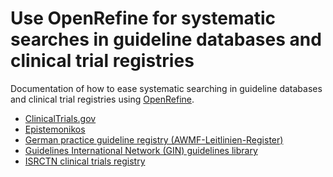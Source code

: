 Use OpenRefine for systematic searches in guideline databases and clinical trial registries
==============================================================================

Documentation of how to ease systematic searching in guideline databases and clinical trial registries using [OpenRefine](https://openrefine.org/).

* [ClinicalTrials.gov](ClinicalTrials.gov/README.md)
* [Epistemonikos](Epistemonikos/README.md)
* [German practice guideline registry (AWMF-Leitlinien-Register)](AWMF/AWMF.md)
* [Guidelines International Network (GIN) guidelines library](GIN/GIN.md)
* [ISRCTN clinical trials registry](ISRCTN/README.md)


